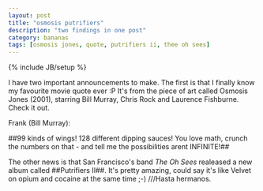 ```yaml
---
layout: post
title: "osmosis putrifiers"
description: "two findings in one post"
category: bananas
tags: [osmosis jones, quote, putrifiers ii, thee oh sees]
---
```

{% include JB/setup %}


I have two important announcements to make. The first is that I finally know my favourite movie quote ever :P It's from the piece of art called Osmosis Jones (2001), starring Bill Murray, Chris Rock and Laurence Fishburne. Check it out. 

Frank (Bill Murray):

##99 kinds of wings! 128 different dipping sauces! You love math, crunch the numbers on that - and tell me the possibilities arent INFINITE!##

The other news is that San Francisco's band *The Oh Sees* realeased a new album called ##Putrifiers II##. It's pretty amazing, could say it's like Velvet on opium and cocaine at the same time   ;-)   ///Hasta hermanos.

<object width="560" height="315"><param name="movie" value="http://www.youtube.com/v/ZVcnX3B9WsU?version=3&amp;hl=pt_BR"></param><param name="allowFullScreen" value="true"></param><param name="allowscriptaccess" value="always"></param><embed src="http://www.youtube.com/v/ZVcnX3B9WsU?version=3&amp;hl=pt_BR" type="application/x-shockwave-flash" width="560" height="315" allowscriptaccess="always" allowfullscreen="true"></embed></object> 
